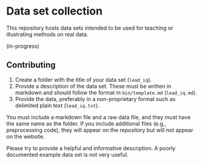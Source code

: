 # Data set collection

This repository hosts data sets intended to be used for teaching or illustrating methods on real data.

(in-progress)

## Contributing

1. Create a folder with the title of your data set (`lead_iq`).
2. Provide a description of the data set. These must be written in markdown and should follow the format in `bin/template.md` (`lead_iq.md`).
3. Provide the data, preferably in a non-proprietary format such as delimited plain text (`lead_iq.txt`).

You must include a markdown file and a raw data file, and they must have the same name as the folder. If you include additional files (e.g., preprocessing code), they will appear on the repository but will not appear on the website.

Please try to provide a helpful and informative description. A poorly documented example data set is not very useful.

